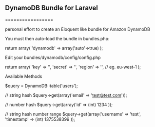## DynamoDB Bundle for Laravel
=================

personal effort to create an Eloquent like bundle for Amazon DynamoDB


You must then auto-load the bundle in bundles.php:

  return array(
    'dynamodb' => array('auto'=>true)
  );
  
Edit your bundles/dynamodb/config/config.php

  return array(
		'key' => '<your amazon key>',
		'secret' => '<your amazon secret>',
		'region' => '<amazon zone>', // eg. eu-west-1
	);
  
Available Methods

  $query = DynamoDB::table('users');

  // string hash
  $query->get(array('email' => 'test@test.com'));
  
  // number hash
  $query->get(array('id' => (int) 1234 ));
  
  // string hash number range
  $query->get(array('username' => 'test', 'timestamp' => (int) 1375538399 ));
